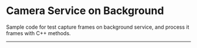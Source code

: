 # Camera Service on Background 

Sample code for test capture frames on background service, and process it frames with C++ methods.

______


